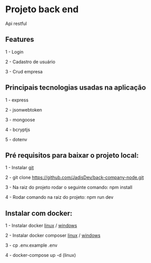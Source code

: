 # Projeto back end

Api restful

## Features

1 - Login

2 - Cadastro de usuário

3 - Crud empresa

## Principais tecnologias usadas na aplicação

1 - express

2 - jsonwebtoken

3 - mongoose

4 - bcryptjs

5 - dotenv

## Pré requisitos para baixar o projeto local:

1 - Instalar [git](https://git-scm.com/book/en/v2/Getting-Started-Installing-Git)

2 - git clone https://github.com/JadisDev/back-company-node.git

3 - Na raiz do projeto rodar o seguinte comando: npm install

4 - Rodar comando na raiz do projeto: npm run dev

## Instalar com docker:

1 - Instalar docker [linux](https://docs.docker.com/engine/install/ubuntu/) / [windows](https://docs.docker.com/docker-for-windows/install/)

2 - Instalar docker composer [linux](https://docs.docker.com/compose/install/) / [windows](https://docs.docker.com/compose/install/)

3 - cp .env.example .env

4 - docker-compose up -d (linux)
